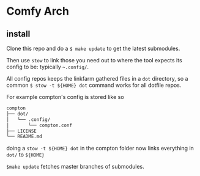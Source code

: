 # Comfy Arch


## install

Clone this repo and do a `$ make update` to get the latest submodules.

Then use `stow` to link those you need out to where the tool expects its config
to be: typically `~.config/`.

All config repos keeps the linkfarm gathered files in a `dot` directory, so a
common ` $ stow -t ${HOME} dot ` command works for all dotfile repos.

For example compton's config is stored like so

```zsh
compton
├── dot/
│   └── .config/
│       └── compton.conf
├── LICENSE
└── README.md
``` 

doing a `stow -t ${HOME} dot` in the compton folder now links everything in
`dot/` to `${HOME}`


`$make update` fetches master branches of submodules.


